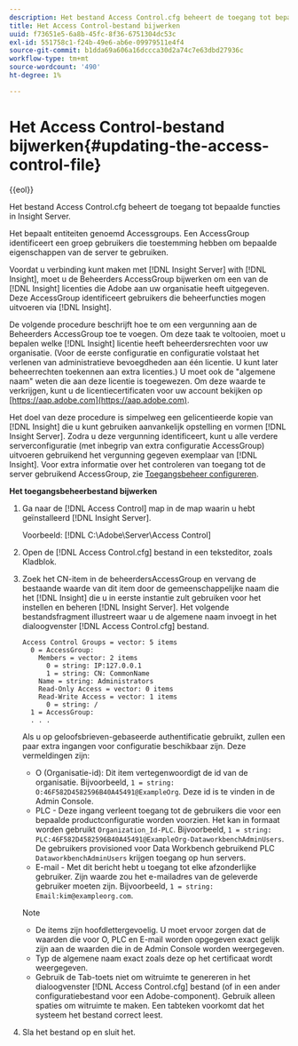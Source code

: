 ```yaml
---
description: Het bestand Access Control.cfg beheert de toegang tot bepaalde functies in Insight Server.
title: Het Access Control-bestand bijwerken
uuid: f73651e5-6a8b-45fc-8f36-6751304dc53c
exl-id: 551758c1-f24b-49e6-ab6e-09979511e4f4
source-git-commit: b1dda69a606a16dccca30d2a74c7e63dbd27936c
workflow-type: tm+mt
source-wordcount: '490'
ht-degree: 1%

---
```


# Het Access Control-bestand bijwerken{#updating-the-access-control-file}

{{eol}}

Het bestand Access Control.cfg beheert de toegang tot bepaalde functies in Insight Server.

Het bepaalt entiteiten genoemd Accessgroups. Een AccessGroup identificeert een groep gebruikers die toestemming hebben om bepaalde eigenschappen van de server te gebruiken.

Voordat u verbinding kunt maken met [!DNL Insight Server] with [!DNL Insight], moet u de Beheerders AccessGroup bijwerken om een van de [!DNL Insight] licenties die Adobe aan uw organisatie heeft uitgegeven. Deze AccessGroup identificeert gebruikers die beheerfuncties mogen uitvoeren via [!DNL Insight].

De volgende procedure beschrijft hoe te om een vergunning aan de Beheerders AccessGroup toe te voegen. Om deze taak te voltooien, moet u bepalen welke [!DNL Insight] licentie heeft beheerdersrechten voor uw organisatie. (Voor de eerste configuratie en configuratie volstaat het verlenen van administratieve bevoegdheden aan één licentie. U kunt later beheerrechten toekennen aan extra licenties.) U moet ook de &quot;algemene naam&quot; weten die aan deze licentie is toegewezen. Om deze waarde te verkrijgen, kunt u de licentiecertificaten voor uw account bekijken op [https://aap.adobe.com](https://aap.adobe.com).

Het doel van deze procedure is simpelweg een gelicentieerde kopie van [!DNL Insight] die u kunt gebruiken aanvankelijk opstelling en vormen [!DNL Insight Server]. Zodra u deze vergunning identificeert, kunt u alle verdere serverconfiguratie (met inbegrip van extra configuratie AccessGroup) uitvoeren gebruikend het vergunning gegeven exemplaar van [!DNL Insight]. Voor extra informatie over het controleren van toegang tot de server gebruikend AccessGroup, zie [Toegangsbeheer configureren](../../../../home/c-inst-svr/c-admin-inst-svr/c-config-acs-ctrl/c-config-acs-ctrl.md#concept-ac385e870dbe4b57a72bf7266b60f93d).

**Het toegangsbeheerbestand bijwerken**

1. Ga naar de [!DNL Access Control] map in de map waarin u hebt geïnstalleerd [!DNL Insight Server].

   Voorbeeld: [!DNL C:\Adobe\Server\Access Control]

1. Open de [!DNL Access Control.cfg] bestand in een teksteditor, zoals Kladblok.
1. Zoek het CN-item in de beheerdersAccessGroup en vervang de bestaande waarde van dit item door de gemeenschappelijke naam die het [!DNL Insight] die u in eerste instantie zult gebruiken voor het instellen en beheren [!DNL Insight Server]. Het volgende bestandsfragment illustreert waar u de algemene naam invoegt in het dialoogvenster [!DNL Access Control.cfg] bestand.

   ```
   Access Control Groups = vector: 5 items 
     0 = AccessGroup: 
       Members = vector: 2 items 
         0 = string: IP:127.0.0.1 
         1 = string: CN: CommonName 
       Name = string: Administrators 
       Read-Only Access = vector: 0 items 
       Read-Write Access = vector: 1 items 
         0 = string: / 
     1 = AccessGroup: 
     . . . 
   ```

   Als u op geloofsbrieven-gebaseerde authentificatie gebruikt, zullen een paar extra ingangen voor configuratie beschikbaar zijn. Deze vermeldingen zijn:

   * O (Organisatie-id): Dit item vertegenwoordigt de id van de organisatie. Bijvoorbeeld, `1 = string: O:46F582D4582596B40A45491@ExampleOrg`. Deze id is te vinden in de Admin Console.
   * PLC - Deze ingang verleent toegang tot de gebruikers die voor een bepaalde productconfiguratie worden voorzien. Het kan in formaat worden gebruikt `Organization_Id-PLC`. Bijvoorbeeld, `1 = string: PLC:46F582D4582596B40A45491@ExampleOrg-DataworkbenchAdminUsers`. De gebruikers provisioned voor Data Workbench gebruikend PLC `DataworkbenchAdminUsers` krijgen toegang op hun servers.
   * E-mail - Met dit bericht hebt u toegang tot elke afzonderlijke gebruiker. Zijn waarde zou het e-mailadres van de geleverde gebruiker moeten zijn. Bijvoorbeeld, `1 = string: Email:kim@exampleorg.com`.

   >[!NOTE]
   >
   >
   >    
   >    
   >    * De items zijn hoofdlettergevoelig. U moet ervoor zorgen dat de waarden die voor O, PLC en E-mail worden opgegeven exact gelijk zijn aan de waarden die in de Admin Console worden weergegeven.
   >    * Typ de algemene naam exact zoals deze op het certificaat wordt weergegeven.
   >    * Gebruik de Tab-toets niet om witruimte te genereren in het dialoogvenster [!DNL Access Control.cfg] bestand (of in een ander configuratiebestand voor een Adobe-component). Gebruik alleen spaties om witruimte te maken. Een tabteken voorkomt dat het systeem het bestand correct leest.


1. Sla het bestand op en sluit het.
